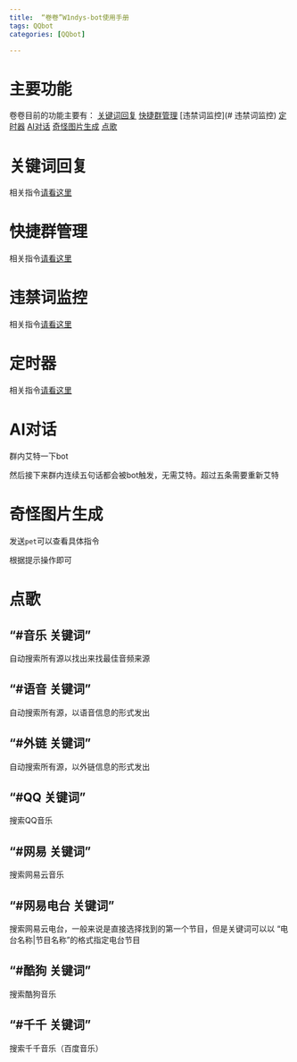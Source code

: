 ```yaml
---
title:  “卷卷”W1ndys-bot使用手册
tags: QQbot
categories: [QQbot]

---
```


# 主要功能

卷卷目前的功能主要有：
[关键词回复](#关键词回复)   [快捷群管理](#快捷群管理)  [违禁词监控](# 违禁词监控) [定时器](#定时器)  [AI对话](#AI对话)  [奇怪图片生成](#奇怪图片生成)  [点歌](#点歌)

# 关键词回复

相关指令[请看这里](https://w1ndys.top/2023/11/17/bot-HuYanSession2/#%E8%87%AA%E5%AE%9A%E4%B9%89%E5%9B%9E%E5%A4%8D)

# 快捷群管理

相关指令[请看这里](https://w1ndys.top/2023/11/17/bot-HuYanSession2/#%E7%BE%A4%E7%AE%A1%E7%90%86)

# 违禁词监控

相关指令[请看这里](https://w1ndys.top/2023/11/17/bot-HuYanSession2/#%E8%BF%9D%E7%A6%81%E8%AF%8D)

# 定时器

相关指令[请看这里](https://w1ndys.top/2023/11/17/bot-HuYanSession2/#%E5%AE%9A%E6%97%B6%E5%99%A8)

# AI对话

群内艾特一下bot

然后接下来群内连续五句话都会被bot触发，无需艾特。超过五条需要重新艾特

# 奇怪图片生成

发送`pet`可以查看具体指令

根据提示操作即可

# 点歌

## “#音乐 关键词”

自动搜索所有源以找出来找最佳音频来源

## “#语音 关键词”

自动搜索所有源，以语音信息的形式发出

## “#外链 关键词”

自动搜索所有源，以外链信息的形式发出

## “#QQ 关键词”

搜索QQ音乐

## “#网易 关键词”

搜索网易云音乐

## “#网易电台 关键词”

搜索网易云电台，一般来说是直接选择找到的第一个节目，但是关键词可以以 “电台名称|节目名称”的格式指定电台节目

## “#酷狗 关键词”

搜索酷狗音乐

## “#千千 关键词”

搜索千千音乐（百度音乐）